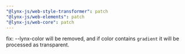 ```yaml
---
"@lynx-js/web-style-transformer": patch
"@lynx-js/web-elements": patch
"@lynx-js/web-core": patch
---
```


fix: --lynx-color will be removed, and if color contains `gradient` it will be processed as transparent.
